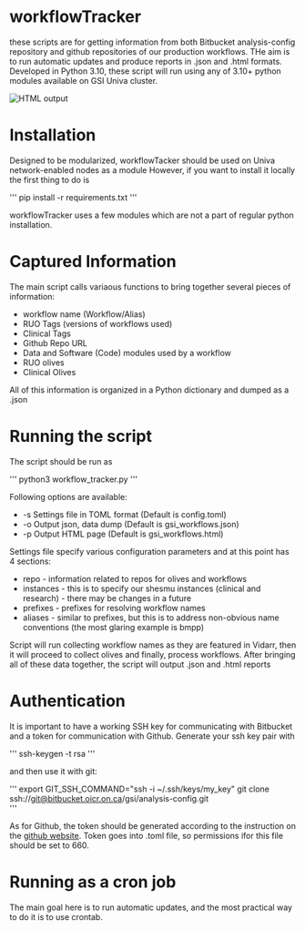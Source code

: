 # workflowTracker

these scripts are for getting information from both Bitbucket analysis-config repository and
github repositories of our production workflows. THe aim is to run automatic updates and produce
reports in .json and .html formats. Developed in Python 3.10, these script will run using any of
3.10+ python modules available on GSI Univa cluster.

![HTML output](table_screenshot.png)

# Installation

Designed to be modularized, workflowTacker should be used on Univa network-enabled nodes as a module
However, if you want to install it locally the first thing to do is 

'''
   pip install -r requirements.txt
'''

workflowTracker uses a few modules which are not a part of regular python installation.

# Captured Information

The main script calls variaous functions to bring together several pieces of information:

* workflow name (Workflow/Alias)
* RUO Tags (versions of workflows used)
* Clinical Tags
* Github Repo URL
* Data and Software (Code) modules used by a workflow
* RUO olives
* Clinical Olives

All of this information is organized in a Python dictionary and dumped as a .json

# Running the script

The script should be run as 

'''
  python3 workflow_tracker.py
'''

Following options are available:

* -s Settings file in TOML format (Default is config.toml)
* -o Output json, data dump       (Default is gsi_workflows.json)
* -p Output HTML page             (Default is gsi_workflows.html)

Settings file specify various configuration parameters and at this point has 4 sections:

* repo        - information related to repos for olives and workflows
* instances   - this is to specify our shesmu instances (clinical and research) - there may be changes in a future
* prefixes    - prefixes for resolving workflow names
* aliases     - similar to prefixes, but this is to address non-obvious name conventions (the most glaring example is bmpp)

Script will run collecting workflow names as they are featured in Vidarr, then it will proceed to collect olives and finally,
process workflows. After bringing all of these data together, the script will output .json and .html reports

# Authentication

It is important to have a working SSH key for communicating with Bitbucket and a token for communication with Github.
Generate your ssh key pair with 

'''
  ssh-keygen -t rsa
'''

and then use it with git:

'''
   export GIT_SSH_COMMAND="ssh -i ~/.ssh/keys/my_key"
   git clone ssh://git@bitbucket.oicr.on.ca/gsi/analysis-config.git   
'''

As for Github, the token should be generated according to the instruction on the [github website](https://docs.github.com/en/authentication/keeping-your-account-and-data-secure/managing-your-personal-access-tokens). Token goes into .toml file, so permissions ifor this file should be set to 660.

# Running as a cron job

The main goal here is to run automatic updates, and the most practical way to do it is to use crontab.
